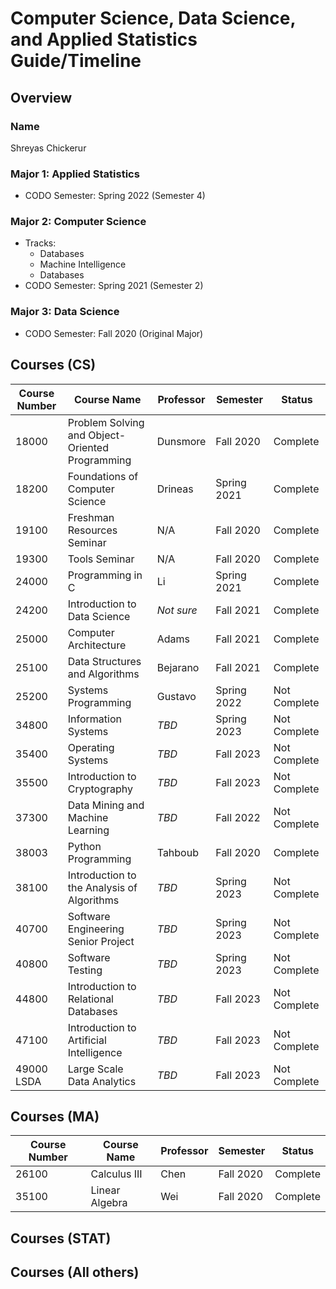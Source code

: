 # Computer Science, Data Science, and Applied Statistics Guide/Timeline
## Overview
### Name
Shreyas Chickerur
### Major 1: Applied Statistics
- CODO Semester: Spring 2022 (Semester 4)
### Major 2: Computer Science
- Tracks:
    - Databases
    - Machine Intelligence
    - Databases
- CODO Semester: Spring 2021 (Semester 2)
### Major 3: Data Science
- CODO Semester: Fall 2020 (Original Major)
## Courses (CS)
| Course Number | Course Name                                    | Professor | Semester  | Status   |
| -----------   | -----------                                    | --------- | --------  | -------- |
| 18000         | Problem Solving and Object-Oriented Programming| Dunsmore  | Fall 2020 | Complete |
| 18200         | Foundations of Computer Science                | Drineas   | Spring 2021 | Complete |
| 19100         | Freshman Resources Seminar                     | N/A       | Fall 2020 | Complete |
| 19300         | Tools Seminar                                  | N/A       | Fall 2020 | Complete |
| 24000         | Programming in C                               | Li        | Spring 2021 | Complete |
| 24200         | Introduction to Data Science                   | *Not sure*| Fall 2021 | Complete |
| 25000         | Computer Architecture                          | Adams     | Fall 2021 | Complete |
| 25100         | Data Structures and Algorithms                 | Bejarano  | Fall 2021 | Complete |
| 25200         | Systems Programming                            | Gustavo   | Spring 2022 | Not Complete |
| 34800         | Information Systems                            | *TBD*   | Spring 2023 | Not Complete |
| 35400         | Operating Systems                              | *TBD*   | Fall 2023   | Not Complete |
| 35500         | Introduction to Cryptography                   | *TBD*   | Fall 2023   | Not Complete |
| 37300         | Data Mining and Machine Learning               | *TBD*     | Fall 2022 | Not Complete |
| 38003         | Python Programming                             | Tahboub   | Fall 2020 | Complete |
| 38100         | Introduction to the Analysis of Algorithms     | *TBD*   | Spring 2023 | Not Complete |
| 40700         | Software Engineering Senior Project            | *TBD*   | Spring 2023 | Not Complete |
| 40800         | Software Testing                               | *TBD*   | Spring 2023 | Not Complete |
| 44800         | Introduction to Relational Databases           | *TBD*   | Fall 2023   | Not Complete |
| 47100         | Introduction to Artificial Intelligence        | *TBD*   | Fall 2023   | Not Complete |
| 49000 LSDA    | Large Scale Data Analytics                     | *TBD*   | Fall 2023   | Not Complete |

## Courses (MA)
| Course Number | Course Name | Professor | Semester  | Status   |
| -----------   | ----------- | --------- | --------  | -------- |
| 26100         | Calculus III | Chen  | Fall 2020 | Complete |
| 35100         | Linear Algebra | Wei  | Fall 2020 | Complete |
## Courses (STAT)

## Courses (All others)